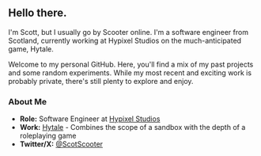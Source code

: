 ## Hello there.

I'm Scott, but I usually go by Scooter online. I'm a software engineer from Scotland, currently working at Hypixel Studios on the much-anticipated game, Hytale.

Welcome to my personal GitHub. Here, you'll find a mix of my past projects and some random experiments. While my most recent and exciting work is probably private, there's still plenty to explore and enjoy.

### About Me
- **Role:** Software Engineer at [Hypixel Studios](https://www.hypixelstudios.com)
- **Work:** [Hytale](https://www.hytale.com) - Combines the scope of a sandbox with the depth of a roleplaying game
- **Twitter/X:** [@ScotScooter](https://x.com/ScotScooter)
